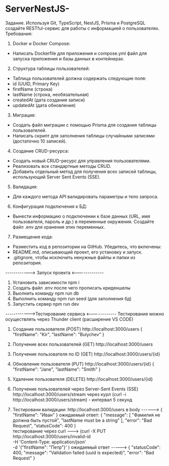 # ServerNestJS-

Задание. 
Используя Git, TypeScript, NestJS, Prisma и PostgreSQL создайте RESTful-сервис для работы с информацией о пользователях.
Требования:

1. Docker и Docker Compose:

- Написать Dockerfile для приложения и compose.yml файл для запуска приложения и базы данных в контейнерах.

2.  Структура таблицы пользователей:

- Таблица пользователей должна содержать следующие поля:
- id (UUID, Primary Key)
- firstName (строка)
- lastName (строка, необязательная)
- createdAt (дата создания записи)
- updatedAt (дата обновления)

3. Миграция:

- Создать файл миграции с помощью Prisma для создания таблицы пользователей.
- Написать скрипт для заполнения таблицы случайными записями (достаточно 10 записей).

4. Создание CRUD-ресурса:

- Создать новый CRUD-ресурс для управления пользователями.
- Реализовать все стандартные методы CRUD.
- Добавить отдельный метод для получения всех записей таблицы, использующий Server Sent Events (SSE).

5. Валидация:

- Для каждого метода API валидировать параметры и тело запроса.

6. Конфигурация подключения к БД:

- Вынести информацию о подключении к базе данных (URL, имя пользователя, пароль и др.) в переменные окружения. Создайте файл .env для хранения этих переменных.

7. Размещение кода:

- Разместить код в репозитории на GitHub. Убедитесь, что включены:
- README.md, описывающий проект, его установку и запуск.
- .gitignore, чтобы исключить ненужные файлы и папки из репозитория.

------------> Запуск проекта <-------------
1. Установить зависимости npm i
2. Создать файл .env после чего прописать криденшелы
3. Выолнить команду npm run db
4. Выполнить команду npm run seed (для заполнения бд) 
5. Запустить сервер npm run dev

------------>Тестирование сервиса <------------
Тестирование можно осуществлять через Thunder client (расширение VS CODE)

1. Создание пользователя (POST)
   http://localhost:3000/users
   {
   "firstName": "Kir",
   "lastName": "Bulychev"
   }

2. Получение всех пользователей (GET)
   http://localhost:3000/users


3. Получение пользователя по ID (GET)
   http://localhost:3000/users/{id}


4. Обновление пользователя (PUT)
   http://localhost:3000/users/{id}
   {
   "firstName": "Jane",
   "lastName": "Smith"
   }

5. Удаление пользователя (DELETE)
   http://localhost:3000/users/{id}


6. Получение пользователей через Server-Sent Events (SSE)
   http://localhost:3000/users/stream       через курл (curl -i http://localhost:3000/users/stream) - интервал 5 секунд 

7. Тестировани валидации: http://localhost:3000/users  в body ------> {
  "firstName": "Иван"
} ожидаемый ответ: {
  "message": [
    "Фамилия не должна быть пустой",
    "lastName must be a string"
  ],
  "error": "Bad Request",
  "statusCode": 400
}   
тестирование через curl ---> (curl -X PUT http://localhost:3000/users/invalid-id \
  -H 'Content-Type: application/json' \
  -d '{"firstName": "Петр"}'
)   ожидаемый ответ    ----->   {
  "statusCode": 400,
  "message": "Validation failed (uuid  is expected)",
  "error": "Bad Request"
}






